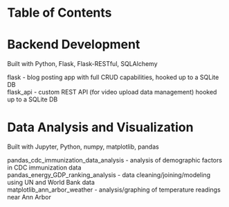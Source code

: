 # Table of Contents

# Backend Development

Built with Python, Flask, Flask-RESTful, SQLAlchemy

flask - blog posting app with full CRUD capabilities, hooked up to a SQLite DB\
flask_api - custom REST API (for video upload data management) hooked up to a SQLite DB

# Data Analysis and Visualization

Built with Jupyter, Python, numpy, matplotlib, pandas

pandas_cdc_immunization_data_analysis - analysis of demographic factors in CDC immunization data\
pandas_energy_GDP_ranking_analysis - data cleaning/joining/modeling using UN and World Bank data\
matplotlib_ann_arbor_weather - analysis/graphing of temperature readings near Ann Arbor
